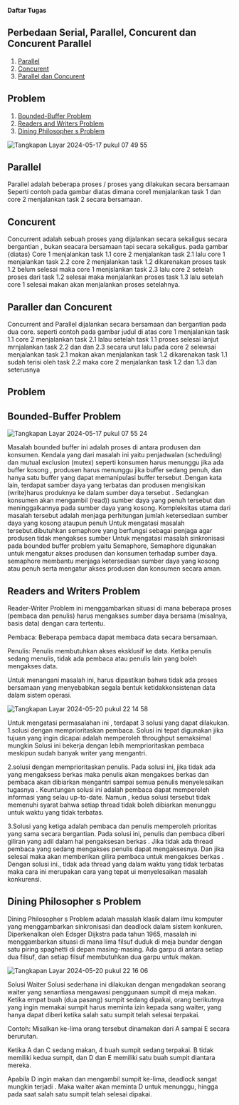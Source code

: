 
**Daftar Tugas**

## Perbedaan Serial, Parallel, Concurent dan Concurent Parallel

1. [ Parallel ](https://github.com/zakwanaraffi/SysOP24-3123521030/blob/main/Tugas%2011%20/readme.md#parallel)
2. [ Concurent ](https://github.com/zakwanaraffi/SysOP24-3123521030/blob/main/Tugas%2011%20/readme.md#concurent)
3. [ Parallel dan Concurent ](https://github.com/zakwanaraffi/SysOP24-3123521030/blob/main/Tugas%2011%20/readme.md#paraller-dan-concurent)

## Problem

1. [ Bounded-Buffer Problem ](https://github.com/zakwanaraffi/SysOP24-3123521030/blob/main/Tugas%2011%20/readme.md#bounded-buffer-problem)
2. [ Readers and Writers Problem ](https://github.com/zakwanaraffi/SysOP24-3123521030/tree/main/Tugas%2011%20#readers-and-writers-problem)
3. [ Dining Philosopher s Problem ](https://github.com/zakwanaraffi/SysOP24-3123521030/tree/main/Tugas%2011%20#dining-philosopher-s-problem)

![Tangkapan Layar 2024-05-17 pukul 07 49 55](https://github.com/zakwanaraffi/SysOP24-3123521030/assets/160553582/d15ab585-5c27-4db8-ae2b-70ed64b8cc64)

## Parallel

Parallel adalah beberapa proses / proses yang dilakukan secara bersamaan Seperti contoh pada gambar diatas dimana core1 menjalankan task 1 dan core 2 menjalankan task 2 secara bersamaan.



## Concurent

Concurrent adalah sebuah proses yang dijalankan secara sekaligus secara bergantian , bukan seacara bersamaan tapi secara sekaligus. pada gambar {diatas} Core 1 menjalankan task 1.1 core 2 menjalankan task 2.1 lalu core 1 menjalankan task 2.2 core 2 menjalankan task 1.2 dikarenakan proses task 1.2 belum selesai maka core 1 menjslankan task 2.3 lalu core 2 setelah proses dari task 1.2 selesai maka menjalankan proses task 1.3 lalu setelah core 1 selesai makan akan menjalankan proses setelahnya.



## Paraller dan Concurent

Concurrent and Parallel dijalankan secara bersamaan dan bergantian pada dua core. seperti contoh pada gambar judul di atas core 1 menjalankan task 1.1 core 2 menjalankan task 2.1 lalau setelah task 1.1 proses selesai lanjut mrnjalankan task 2.2 dan dan 2.3 secara urut lalu pada core 2 selewsai menjalankan task 2.1 makan akan menjalankan task 1.2 dikarenakan task 1.1 sudah terisi oleh task 2.2 maka core 2 menjalankan task 1.2 dan 1.3 dan seterusnya

## Problem

## Bounded-Buffer Problem

![Tangkapan Layar 2024-05-17 pukul 07 55 24](https://github.com/zakwanaraffi/SysOP24-3123521030/assets/160553582/6a14b1d1-ffa7-499a-a717-09d879c32fd1)

Masalah bounded buffer ini adalah proses di antara produsen dan konsumen. Kendala yang dari masalah ini yaitu penjadwalan (scheduling) dan mutual exclusion (mutex) seperti konsumen harus menunggu jika ada buffer kosong , produsen harus menunggu jika buffer sedang penuh, dan hanya satu buffer yang dapat memanipulasi buffer tersebut .Dengan kata lain, terdapat samber daya yang terbatas dan produsen mengisikan (write)harus produknya ke dalam sumber daya tersebut . Sedangkan konsumen akan mengambil (read)) sumber daya yang penuh tersebut dan meninggalkannya pada sumber daya yang kosong. Kompleksitas utama dari masalah tersebut adalah menjaga perhitungan jumlah ketersediaan sumber daya yang kosong ataupun penuh
Untuk mengatasi masalah tersebut.dibutuhkan semaphore yang berfungsi sebagai penjaga agar produsen tidak mengakses sumber Untuk mengatasi masalah sinkronisasi pada bounded buffer problem yaitu Semaphore, Semaphore digunakan untuk mengatur akses produsen dan konsumen terhadap sumber daya. semaphore membantu menjaga ketersediaan sumber daya yang kosong atau penuh serta mengatur akses produsen dan konsumen secara aman.

## Readers and Writers Problem

Reader-Writer Problem ini menggambarkan situasi di mana beberapa proses (pembaca dan penulis) harus mengakses sumber daya bersama (misalnya, basis data) dengan cara tertentu.

Pembaca: Beberapa pembaca dapat membaca data secara bersamaan.

Penulis: Penulis membutuhkan akses eksklusif ke data. Ketika penulis sedang menulis, tidak ada pembaca atau penulis lain yang boleh mengakses data.

Untuk menangani masalah ini, harus dipastikan bahwa tidak ada proses bersamaan yang menyebabkan segala bentuk ketidakkonsistenan data dalam sistem operasi.

![Tangkapan Layar 2024-05-20 pukul 22 14 58](https://github.com/zakwanaraffi/SysOP24-3123521030/assets/160553582/cca53f05-fc1a-4c1e-aded-21518d5cfffc)

Untuk mengatasi permasalahan ini , terdapat 3 solusi yang dapat dilakukan.
1.solusi dengan memprioritaskan pembaca. Solusi ini tepat digunakan jika tujuan yang ingin dicapai adalah memperoleh throughput semaksimal mungkin Solusi ini bekerja dengan lebih memprioritaskan pembaca meskipun sudah banyak writer yang mengantri.

2.solusi dengan memprioritaskan penulis. Pada solusi ini, jika tidak ada yang mengaksess berkas maka penulis akan mengakses berkas dan pembaca akan dibiarkan mengantri sampai semua penulis menyelesaikan tugasnya . Keuntungan solusi ini adalah pembaca dapat memperoleh informasi yang selau up-to-date. Namun , kedua solusi tersebut tidak memenuhi syarat bahwa setiap thread tidak boleh dibiarkan menunggu untuk waktu yang tidak terbatas.

3.Solusi yang ketiga adalah pembaca dan penulis memperoleh prioritas yang sama secara bergantian. Pada solusi ini, penulis dan pembaca diberi giliran yang adil dalam hal pengaksesan berkas . Jika tidak ada thread pembaca yang sedang mengakses penulis dapat mengaksesnya. Dan jika selesai maka akan memberikan gilira pembaca untuk mengakses berkas . Dengan solusi ini., tidak ada thread yang dalam waktu yang tidak terbatas maka cara ini merupakan cara yang tepat ui menyelesaikan masalah konkurensi.

## Dining Philosopher s Problem

Dining Philosopher s Problem adalah masalah klasik dalam ilmu komputer yang menggambarkan sinkronisasi dan deadlock dalam sistem konkuren. Diperkenalkan oleh Edsger Dijkstra pada tahun 1965, masalah ini menggambarkan situasi di mana lima filsuf duduk di meja bundar dengan satu piring spaghetti di depan masing-masing. Ada garpu di antara setiap dua filsuf, dan setiap filsuf membutuhkan dua garpu untuk makan.

![Tangkapan Layar 2024-05-20 pukul 22 16 06](https://github.com/zakwanaraffi/SysOP24-3123521030/assets/160553582/ed0494de-dca9-4c28-8d1a-4523a1a6c9ae)

Solusi Waiter Solusi sederhana ini dilakukan dengan mengadakan seorang waiter yang senantiasa mengawasi penggunaan sumpit di meja makan. Ketika empat buah (dua pasang) sumpit sedang dipakai, orang berikutnya yang ingin memakai sumpit harus meminta izin kepada sang waiter, yang hanya dapat diberi ketika salah satu sumpit telah selesai terpakai.

Contoh: Misalkan ke-lima orang tersebut dinamakan dari A sampai E secara berurutan.

Ketika A dan C sedang makan, 4 buah sumpit sedang terpakai. B tidak memiliki kedua sumpit, dan D dan E memiliki satu buah sumpit diantara mereka.

Apabila D ingin makan dan mengambil sumpit ke-lima, deadlock sangat mungkin terjadi . Maka waiter akan meminta D untuk menunggu, hingga pada saat salah satu sumpit telah selesai dipakai.






